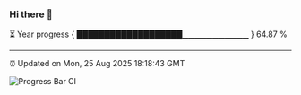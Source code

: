 ### Hi there 👋

⏳ Year progress { ███████████████████▁▁▁▁▁▁▁▁▁▁▁ } 64.87 %

---

⏰ Updated on Mon, 25 Aug 2025 18:18:43 GMT

![Progress Bar CI](https://github.com/code-lakshay/GitHub-Actions-Demo/workflows/Progress%20Bar%20CI/badge.svg)
